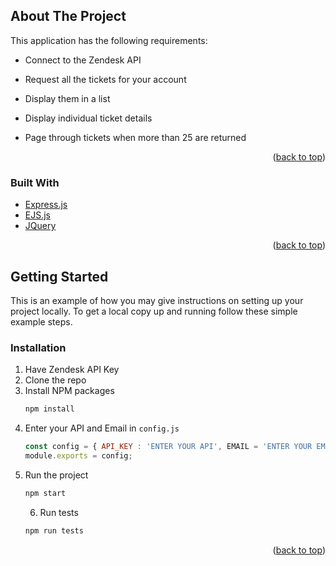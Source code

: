 <!-- ABOUT THE PROJECT -->

## About The Project

This application has the following requirements:

-   Connect to the Zendesk API

-   Request all the tickets for your account

-   Display them in a list

-   Display individual ticket details

-   Page through tickets when more than 25 are returned

<p align="right">(<a href="#top">back to top</a>)</p>

### Built With

-   [Express.js](https://expressjs.com/)
-   [EJS.js](https://ejs.co/)
-   [JQuery](https://jquery.com)

<p align="right">(<a href="#top">back to top</a>)</p>

<!-- GETTING STARTED -->

## Getting Started

This is an example of how you may give instructions on setting up your project locally.
To get a local copy up and running follow these simple example steps.

### Installation

1. Have Zendesk API Key
2. Clone the repo
3. Install NPM packages
    ```sh
    npm install
    ```
4. Enter your API and Email in `config.js`
    ```js
    const config = { API_KEY : 'ENTER YOUR API', EMAIL = 'ENTER YOUR EMAIL'};
    module.exports = config;
    ```
5. Run the project
    ```sh
    npm start
    ```
    6. Run tests
    ```sh
    npm run tests
    ```
    <p align="right">(<a href="#top">back to top</a>)</p>
